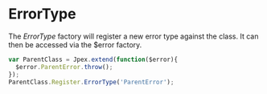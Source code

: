 ErrorType
=========
The *ErrorType* factory will register a new error type against the class. It can then be accessed via the $error factory.

```javascript
var ParentClass = Jpex.extend(function($error){
  $error.ParentError.throw();
});
ParentClass.Register.ErrorType('ParentError');
```